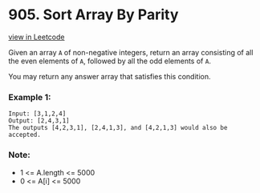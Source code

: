 # 905. Sort Array By Parity

[view in Leetcode](https://leetcode.com/problems/sort-array-by-parity/)

Given an array ```A``` of non-negative integers, return an array consisting of all the even elements of ```A```, followed by all the odd elements of ```A```.

You may return any answer array that satisfies this condition.

 

### Example 1:

    Input: [3,1,2,4]
    Output: [2,4,3,1]
    The outputs [4,2,3,1], [2,4,1,3], and [4,2,1,3] would also be accepted.
 

### Note:

+ 1 <= A.length <= 5000
+ 0 <= A[i] <= 5000